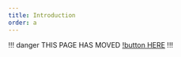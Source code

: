 ```yaml
---
title: Introduction
order: a
---
```

!!! danger
THIS PAGE HAS MOVED [!button HERE](https://simplesplash.fdd-docs.com/)
!!!

